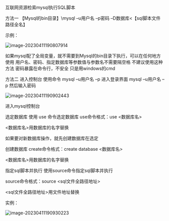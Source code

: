 互联网资源检索mysql执行SQL脚本


方法一
【Mysql的bin目录】\mysql –u用户名 –p密码 –D数据库<【sql脚本文件路径全名】

示例：

![image-20230411190807914](C:\Users\11650\Documents\typora\Image\image-20230411190807914.png)

如果mysql配了全局变量，就不需要到Mysql的bin目录下执行，可以在任何地方使用
用户名、密码、指定数据库等参数值与参数名不需要隔空格
不建议使用这种方法
密码暴露在命令行，不安全
只是用windows的cmd

方法二
进入控制台
使用命令 mysql –u用户名 –p 进入登录界面
mysql –u用户名 –p
然后输入密码

![image-20230411190902443](C:\Users\11650\Documents\typora\Image\image-20230411190902443.png)

进入mysql控制台

选定数据库
使用 use 命令选定数据库
use命令格式：use <数据库名>

<数据库名>用数据库的名字替换

如果要对新数据库操作，就先创建数据库在选定

创建数据库
create命令格式：create database <数据库名>

<数据库名>用数据库的名字替换

指定sql脚本并执行
使用source命令指定sql脚本并执行

source命令格式：source <sql文件全路径地址>

<sql文件全路径地址>用文件地址替换

实例：

![image-20230411190930223](C:\Users\11650\Documents\typora\Image\image-20230411190930223.png)

